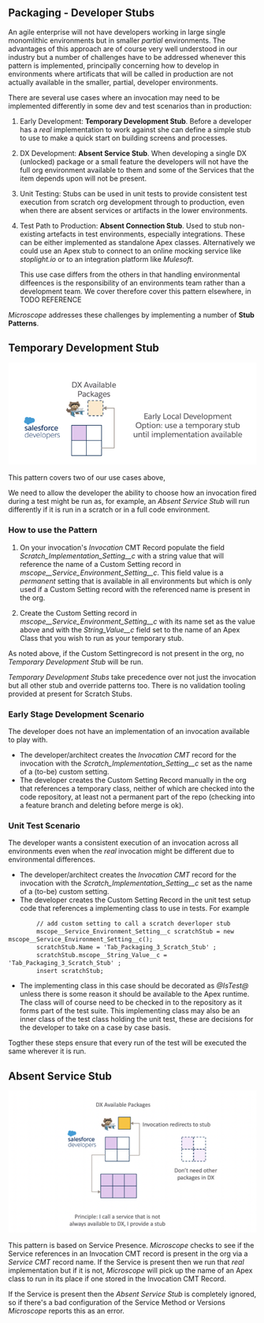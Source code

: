 ## Packaging - Developer Stubs

An agile enterprise will not have developers working in large single monomlithic environments but in smaller *partial* environments. The advantages of this approach are of course very well understood in our industry but a number of challenges have to be addressed whenever this pattern is implemented, principally concerning how to develop in environments where artificats that will be called in production are not actually available in the smaller, partial, developer environments.

There are several use cases where an invocation may need to be implemented differently in some dev and test scenarios than in production:

1.	Early Development: **Temporary Development Stub**. Before a developer has a *real* implementation to work against she can define a simple stub to use to make a quick start on building screens and processes.

2. DX Development: **Absent Service Stub**. When developing a single DX (unlocked) package or a small feature the developers will not have the full org environment available to them and some of the Services that the item depends upon will not be present.

3.	Unit Testing: Stubs can be used in unit tests to provide consistent test execution from scratch org development through to production, even when there are absent services or artifacts in the lower environments. 

4.	Test Path to Production: **Absent Connection Stub**. Used to stub non-existing artefacts in test environments, especially integrations. These can be either implemented as standalone Apex classes. Alternatively we could use an Apex stub to connect to an online mocking service like *stoplight.io* or to an integration platform like *Mulesoft*. 

    This use case differs from the others in that handling environmental diffeences is the responsibility of an environments team rather than a development team. We cover therefore cover this pattern elsewhere, in TODO REFERENCE



*Microscope* addresses these challenges by implementing a number of **Stub Patterns**. 



## Temporary Development Stub

![InvocationStub4](InvocationStub4.png)

This pattern covers two of our use cases above, 

We need to allow the developer the ability to choose how an invocation fired during a test might be run as, for example, an *Absent Service Stub* will run differently if it is run in a scratch or in a full code environment.

### How to use the Pattern

1. On your invocation's *Invocation* CMT Record populate the field *Scratch_Implementation_Setting__c* with a string value that will reference the name of a Custom Setting record in *mscope__Service_Environment_Setting__c*. This field value is a *permanent* setting that is available in all environments but which is only used if a Custom Setting record with the referenced name is present in the org.

2. Create the Custom Setting record in *mscope__Service_Environment_Setting__c* with its name set as the value above and with the *String_Value__c* field set to the name of an Apex Class that you wish to run as your temporary stub. 

As noted above, if the Custom Settingrecord is not present in the org, no *Temporary Development Stub* will be run. 
 
*Temporary Development Stubs* take precedence over not just the invocation but all other stub and override patterns too. There is no validation tooling provided at present for Scratch Stubs.

### Early Stage Development Scenario

The developer does not have an implementation of an invocation available to play with. 
* The developer/architect creates the *Invocation CMT* record for the invocation  with the *Scratch_Implementation_Setting__c* set as the name of a (to-be) custom setting.
* The developer creates the Custom Setting Record manually in the org that references a temporary class, neither of which are checked into the code repository, at least not a permanent part of the repo (checking into a feature branch and deleting before merge is ok).

### Unit Test Scenario

The developer wants a consistent execution of an invocation across all environments even when the *real* invocation might be different due to environmental differences.

* The developer/architect creates the *Invocation CMT* record for the invocation  with the *Scratch_Implementation_Setting__c* set as the name of a (to-be) custom setting.
* The developer creates the Custom Setting Record in the unit test setup code that references a implementing class to use in tests. For example

```
        // add custom setting to call a scratch deverloper stub
        mscope__Service_Environment_Setting__c scratchStub = new mscope__Service_Environment_Setting__c();
        scratchStub.Name = 'Tab_Packaging_3_Scratch_Stub' ;
        scratchStub.mscope__String_Value__c = 'Tab_Packaging_3_Scratch_Stub' ;
        insert scratchStub;
```
* The implementing class in this case should be decorated as *@IsTest@* unless there is some reason it should be available to the Apex runtime. The class will of course need to be checked in to the repository as it forms part of the test suite. This implementing class may also be an inner class of the test class holding the unit test, these are decisions for the developer to take on a case by case basis.

Togther these steps ensure that every run of the test will be executed the same wherever it is run.

## Absent Service Stub

![InvocationStub3](InvocationStub3.png)

This pattern is based on Service Presence. *Microscope* checks to see if the Service references in an Invocation CMT record is present in the org via a *Service CMT* record name. If the Service is present then we run that *real* implementation but if it is not, *Microscope* will pick up the name of an Apex class to run in its place if one stored in the Invocation CMT Record. 


If the Service is present then the *Absent Service Stub* is completely ignored, so if there's a bad configuration of the Service Method or Versions *Microscope* reports this as an error.





